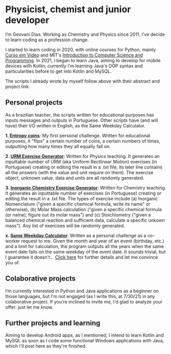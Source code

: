 # Physicist, chemist and junior developer

I’m Geovani Dias. Working as Chemistry and Physics since 2011, I've decide to learn coding as a profession change.

I started to learn coding in 2020, with online courses for Python, mainly [Curso em Vídeo](https://www.youtube.com/watch?v=S9uPNppGsGo&list=PLvE-ZAFRgX8hnECDn1v9HNTI71veL3oW0&index=2) and MIT's [Introduction to Computer Science and Programming](https://www.youtube.com/playlist?list=PLUl4u3cNGP63WbdFxL8giv4yhgdMGaZNA). In 2021, I began to learn Java, aiming to develop for mobile devices with Kotlin; currently I'm learning Java's OOP syntax and particularities before to get into Kotlin and MySQL.

The scripts I already wrote by myself follow above with their abstract and project link.

## Personal projects
As a brazilian teacher, the scripts written for educational purposes has inputs messages and outputs in Portuguese. Other scripts have (and will have) their I/O written in English, as the Same Weekday Calculator.

**1. [Entropy coins](https://github.com/geovanilopesdias/entropy_coins)**: My first personal challenge. Written for educational purposes, it "flips" a certain number of coins, a certain numbers of times, outputting how many times they all equally fall on.

**2. [URM Exercise Generator](https://github.com/geovanilopesdias/urm_exercise_generator)**: Written for Physics teaching. It generates an inputtable number of URM (aka Uniform Rectlinear Motion) exercises (in Portuguese) creating or editing the result in a .txt file; its later line contains all the answers (with the value and unit require on them). The exercise object, unknown value, data and units are all randomly generated.

**3. [Inorganic Chemistry Exercise Generator](https://github.com/geovanilopesdias/inorganic_exercise_generator)**: Written for Chemistry teaching. It generates an inputtable number of exercises (in Portuguese) creating or editing the result in a .txt file. The types of exercise include (a) Inorganic Nomenclature ("given a specific chemical formula, write its name" or otherwise), (b) Molar Mass calculation ("given a specific chemical formula (or name), figure out its molar mass") and (c) Stoichiometry ("given a balanced chemical reaction and sufficient data, calculate a specific unkown mass"). Any list of exercises will be randomly generated.

**x. [Same Weekday Calculator](https://github.com/geovanilopesdias/same_weekday_calculator)**: Written as a personal challenge as a co-worker request to me. Given the month and year of an event (birthday, etc.) and a limit for calculation, the program outputs all the years when the same event date falls on the same weekday of the event date. It sounds trivial, but I guarantee it doesn't... [Click here](https://github.com/geovanilopesdias/same_weekday_calculator/blob/main/README.md) for further details and let me convince you of. 

## Colaborative projects
I’m currently interested in Python and Java applications as a beginner on those languages, but I'm not engaged (as I  write this, at 7/30/21) in any colaborative project. If you're inclined to invite me, I'd glad to analyze your offer: just let me know.

## Further projects and learning
Aiming to develop Android apps, as I mentioned, I intend to learn Kotlin and MySQL as soon as I code some functional Windows applications with Java, which I'll post here as they're finished.
